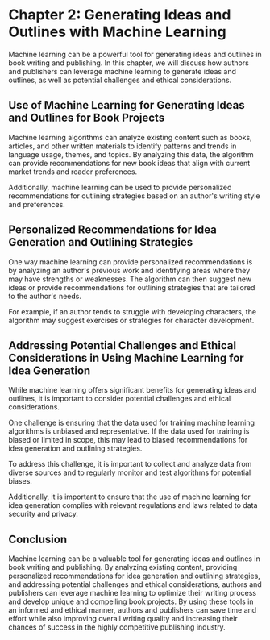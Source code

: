 Chapter 2: Generating Ideas and Outlines with Machine Learning
==============================================================

Machine learning can be a powerful tool for generating ideas and outlines in book writing and publishing. In this chapter, we will discuss how authors and publishers can leverage machine learning to generate ideas and outlines, as well as potential challenges and ethical considerations.

Use of Machine Learning for Generating Ideas and Outlines for Book Projects
---------------------------------------------------------------------------

Machine learning algorithms can analyze existing content such as books, articles, and other written materials to identify patterns and trends in language usage, themes, and topics. By analyzing this data, the algorithm can provide recommendations for new book ideas that align with current market trends and reader preferences.

Additionally, machine learning can be used to provide personalized recommendations for outlining strategies based on an author's writing style and preferences.

Personalized Recommendations for Idea Generation and Outlining Strategies
-------------------------------------------------------------------------

One way machine learning can provide personalized recommendations is by analyzing an author's previous work and identifying areas where they may have strengths or weaknesses. The algorithm can then suggest new ideas or provide recommendations for outlining strategies that are tailored to the author's needs.

For example, if an author tends to struggle with developing characters, the algorithm may suggest exercises or strategies for character development.

Addressing Potential Challenges and Ethical Considerations in Using Machine Learning for Idea Generation
--------------------------------------------------------------------------------------------------------

While machine learning offers significant benefits for generating ideas and outlines, it is important to consider potential challenges and ethical considerations.

One challenge is ensuring that the data used for training machine learning algorithms is unbiased and representative. If the data used for training is biased or limited in scope, this may lead to biased recommendations for idea generation and outlining strategies.

To address this challenge, it is important to collect and analyze data from diverse sources and to regularly monitor and test algorithms for potential biases.

Additionally, it is important to ensure that the use of machine learning for idea generation complies with relevant regulations and laws related to data security and privacy.

Conclusion
----------

Machine learning can be a valuable tool for generating ideas and outlines in book writing and publishing. By analyzing existing content, providing personalized recommendations for idea generation and outlining strategies, and addressing potential challenges and ethical considerations, authors and publishers can leverage machine learning to optimize their writing process and develop unique and compelling book projects. By using these tools in an informed and ethical manner, authors and publishers can save time and effort while also improving overall writing quality and increasing their chances of success in the highly competitive publishing industry.
